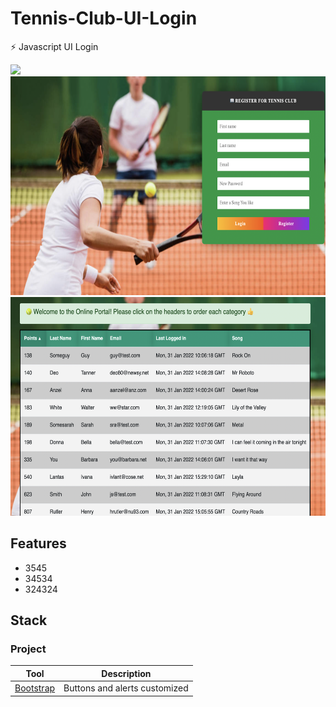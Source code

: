# Tennis-Club-UI-Login

⚡ Javascript UI Login 

<img src="https://github.com/jtc27/Tennis-Club-UI-Login/blob/main/img/1.png" height="350">
<img src="https://github.com/jtc27/Tennis-Club-UI-Login/blob/main/img/2.png" height="350">
<img src="https://github.com/jtc27/Tennis-Club-UI-Login/blob/main/img/3.png" height="350">

## Features
* 3545
* 34534
* 324324

## Stack

### Project

| Tool  | Description |
| ------------- | ------------- |
|  [Bootstrap](https://getbootstrap.com/)  | Buttons and alerts customized  |




